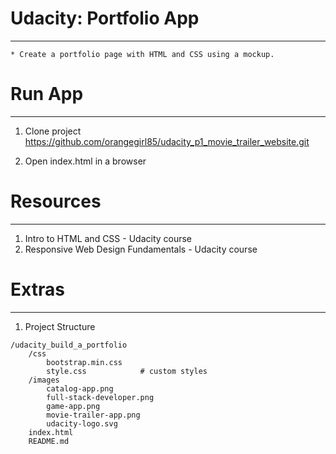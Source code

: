 # Udacity: Portfolio App
------------------------

    * Create a portfolio page with HTML and CSS using a mockup.



# Run App
----------------
1. Clone project https://github.com/orangegirl85/udacity_p1_movie_trailer_website.git

2. Open index.html in a browser


# Resources
----------
1. Intro to HTML and CSS - Udacity course
2. Responsive Web Design Fundamentals - Udacity course


# Extras
----------
1. Project Structure
```
/udacity_build_a_portfolio
    /css
        bootstrap.min.css
        style.css            # custom styles
    /images
        catalog-app.png
        full-stack-developer.png
        game-app.png
        movie-trailer-app.png
        udacity-logo.svg
    index.html
    README.md
```

